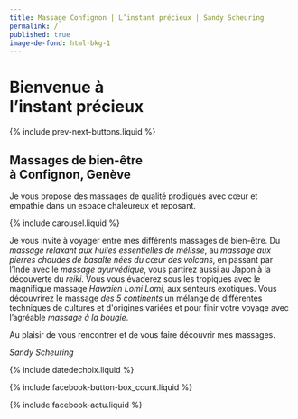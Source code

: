 ```yaml
---
title: Massage Confignon | L’instant précieux | Sandy Scheuring
permalink: /
published: true
image-de-fond: html-bkg-1
---
```


# Bienvenue à<br />l’instant précieux

{% include prev-next-buttons.liquid %}

## Massages de bien-être<br />à Confignon, Genève

Je vous propose des massages de qualité prodigués avec cœur et empathie dans un espace chaleureux et reposant.

{% include carousel.liquid %}

Je vous invite à voyager entre mes différents massages de bien-être. Du *massage relaxant aux huiles essentielles de mélisse*, au *massage aux pierres chaudes de basalte nées du cœur des volcans*, en passant par l’Inde avec le *massage ayurvédique*, vous partirez aussi au Japon à la découverte du *reiki*. Vous vous évaderez sous les tropiques avec le magnifique massage *Hawaien Lomi Lomi*, aux senteurs exotiques. Vous découvrirez le massage *des 5 continents* un mélange de différentes techniques de cultures et d'origines variées et pour finir votre voyage avec l’agréable *massage à la bougie*.

Au plaisir de vous rencontrer et de vous faire découvrir mes massages.

*Sandy Scheuring*

{% include datedechoix.liquid %}

{% include facebook-button-box_count.liquid %}

{% include facebook-actu.liquid %}
